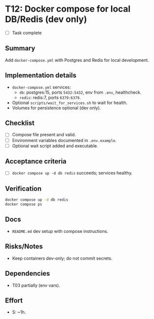 # T12: Docker compose for local DB/Redis (dev only)

- [ ] Task complete

## Summary
Add `docker-compose.yml` with Postgres and Redis for local development.

## Implementation details
- `docker-compose.yml` services:
  - `db`: postgres:15, ports `5432:5432`, env from `.env`, healthcheck.
  - `redis`: redis:7, ports `6379:6379`.
- Optional `scripts/wait_for_services.sh` to wait for health.
- Volumes for persistence optional (dev only).

## Checklist
- [ ] Compose file present and valid.
- [ ] Environment variables documented in `.env.example`.
- [ ] Optional wait script added and executable.

## Acceptance criteria
- [ ] `docker compose up -d db redis` succeeds; services healthy.

## Verification
```bash
docker compose up -d db redis
docker compose ps
```

## Docs
- `README.md` dev setup with compose instructions.

## Risks/Notes
- Keep containers dev-only; do not commit secrets.

## Dependencies
- T03 partially (env vars).

## Effort
- S: ~1h.

